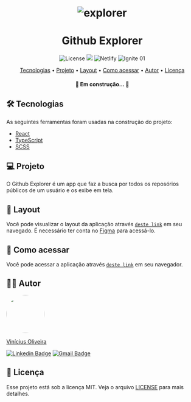 <h1 align="center">
  <img alt="explorer" src="https://i.imgur.com/Q07cKqY.png?1" />
</h1>

<h1 align="center">Github Explorer</h1>

<p align="center">
    <img alt="License" src="https://img.shields.io/github/license/viniciusoliveiras/github-explorer" />
    <img src="https://img.shields.io/github/last-commit/viniciusoliveiras/github-explorer" />
    <img alt="Netlify"  src="https://img.shields.io/netlify/273fbbb5-f55c-4f95-8fdc-9b8e08235181" />
    <img alt="Ignite 01" src="https://img.shields.io/badge/ignite-01-SUCESS" />
</p>



<p align="center">
 <a href="#-tecnologias">Tecnologias</a> •
 <a href="#-projeto">Projeto</a> • 
 <a href="#-layout">Layout</a> • 
 <a href="#-como-acessar">Como acessar</a> • 
 <a href="#-autor">Autor</a> • 
 <a href="#-licença">Licença</a>
</p>

<h4 align="center"> 
	🚧 Em construção... 🚧
</h4>

## 🛠 Tecnologias
As seguintes ferramentas foram usadas na construção do projeto:

- [React](https://pt-br.reactjs.org/)
- [TypeScript](https://www.typescriptlang.org/)
- [SCSS](https://sass-lang.com/)

## 💻 Projeto

O Github Explorer é um app que faz a busca por todos os reposórios públicos de um usuário e os exibe em tela.

## 🎨 Layout

Você pode visualizar o layout da aplicação através [`deste link`](https://www.figma.com/file/HOCmxfrElzLpI75LdzFLia/Github-Explorer?node-id=226%3A43) em seu navegado. É necessário ter conta no [Figma](http://figma.com/) para acessá-lo.

## 🚀 Como acessar

Você pode acessar a aplicação através [`deste link`](https://vo-github-explorer.netlify.app/) em seu navegador.

## ✍🏾 Autor
<a href="https://github.com/viniciusoliveiras/">
 <img style="border-radius: 50%!important;" src="https://avatars.githubusercontent.com/u/64497059?v=4" width="100px;" alt=""/>
 <br />
 <p>Vinícius Oliveira</p>
</a>  

[![Linkedin Badge](https://img.shields.io/badge/-Vinícius%20Oliveira-blue?style=flat-square&logo=Linkedin&logoColor=white&link=https://www.linkedin.com/in/viniciusoliveiras-01532/)](https://www.linkedin.com/in/viniciusoliveiras-01532/)
[![Gmail Badge](https://img.shields.io/badge/-vinitag190@gmail.com-c14438?style=flat-square&logo=Gmail&logoColor=white&link=mailto:vinitag190@gmail.com)](mailto:vinitag190@gmail.com)

## 📄 Licença

Esse projeto está sob a licença MIT. Veja o arquivo [LICENSE](LICENSE) para mais detalhes.
